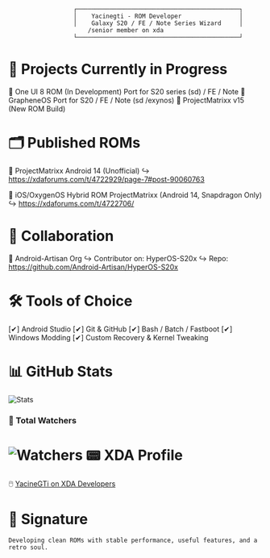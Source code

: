                       ┌─────────────────────────────────────────────┐                                     
                      │    Yacinegti - ROM Developer                │                                  
                      │    Galaxy S20 / FE / Note Series Wizard     │                                                    
                          /senior member on xda 
                      └─────────────────────────────────────────────┘                        

                      
📂 Projects Currently in Progress
=================================
📁 One UI 8 ROM (In Development) Port for S20 series (sd) / FE / Note 
📁 GrapheneOS Port for S20 / FE / Note (sd /exynos)
📁 ProjectMatrixx v15 (New ROM Build)

🗂️ Published ROMs
==================
📁 ProjectMatrixx Android 14 (Unofficial)
    ↪ https://xdaforums.com/t/4722929/page-7#post-90060763

📁 iOS/OxygenOS Hybrid ROM ProjectMatrixx (Android 14, Snapdragon Only)
    ↪ https://xdaforums.com/t/4722706/

🧠 Collaboration
================
📂 Android-Artisan Org
    ↪ Contributor on: HyperOS-S20x
    ↪ Repo: https://github.com/Android-Artisan/HyperOS-S20x

🛠️ Tools of Choice
===================
[✔] Android Studio
[✔] Git & GitHub
[✔] Bash / Batch / Fastboot
[✔] Windows Modding
[✔] Custom Recovery & Kernel Tweaking

📊 GitHub Stats
===============
![Stats](https://github-readme-stats.vercel.app/api?username=Yacinegti-DZ&show_icons=true&theme=gruvbox)


### 👀 Total Watchers  
![Watchers](https://img.shields.io/badge/Watchers-<watchers_count>-blue?style=for-the-badge&logo=github)
📟 XDA Profile
==============
🖱️ [YacineGTi on XDA Developers](https://xdaforums.com/m/yacinegti.12913557)

🧬 Signature
============
`Developing clean ROMs with stable performance, useful features, and a retro soul.`

